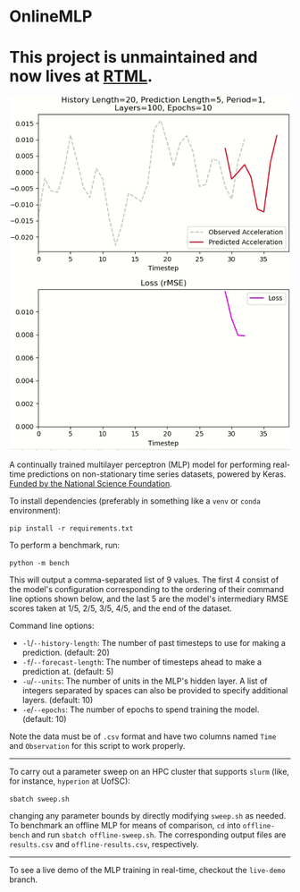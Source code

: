# OnlineMLP
# This project is unmaintained and now lives at [RTML](https://github.com/singhish/RTML).

![](media/demo.gif)

A continually trained multilayer perceptron (MLP) model for performing real-time predictions on non-stationary time
series datasets, powered by Keras. [Funded
by the National Science Foundation](https://www.nsf.gov/awardsearch/showAward?AWD_ID=1937535&HistoricalAwards=false).


To install dependencies (preferably in something like a `venv` or `conda` environment):

```pip install -r requirements.txt```

To perform a benchmark, run: 

```python -m bench```

This will output a comma-separated list of 9 values. The first 4 consist of the model's configuration corresponding to
the ordering of their command line options shown below, and the last 5 are the model's intermediary RMSE scores taken at
1/5, 2/5, 3/5, 4/5, and the end of the dataset.

Command line options:

- `-l`/`--history-length`: The number of past timesteps to use for making a prediction. (default: 20)
- `-f`/`--forecast-length`: The number of timesteps ahead to make a prediction at. (default: 5)
- `-u`/`--units`: The number of units in the MLP\'s hidden layer. A list of integers separated by spaces can also be
provided to specify additional layers. (default: 10)
- `-e`/`--epochs`: The number of epochs to spend training the model. (default: 10)

Note the data must be of `.csv` format and have two columns named `Time` and `Observation` for this script to work
properly.

---

To carry out a parameter sweep on an HPC cluster that supports `slurm` (like, for instance, `hyperion` at UofSC):

```sbatch sweep.sh```

changing any parameter bounds by directly modifying `sweep.sh` as needed. To benchmark an offline MLP for means of
comparison, `cd` into `offline-bench` and run `sbatch offline-sweep.sh`. The corresponding output files are
`results.csv` and `offline-results.csv`, respectively.

---

To see a live demo of the MLP training in real-time, checkout the `live-demo` branch.
